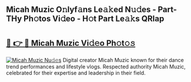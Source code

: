 ## Micah Muzic O𝚗lyf𝚊ns Le𝚊𝚔ed N𝚞𝚍es - Part-THy Ph𝚘tos Vi𝚍eo - H𝚘t Part Le𝚊𝚔s QRIap

# <h2><a href="http://hf7417r.feru.top/?c=Micah+Muzic">🔗 👉 🔴 Micah Muzic Vi𝚍𝚎o Ph𝚘t𝚘𝚜</a></h2>

[![Micah Muzic Nu𝚍𝚎s](https://i.imgur.com/0TWrTi3.gif)](http://hf7417r.feru.top/?c=Micah+Muzic)
Digital creator Micah Muzic known for their dance trend performances and lifestyle vlogs. Respected authority Micah Muzic, celebrated for their expertise and leadership in their field. 
